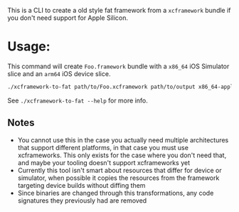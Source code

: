 This is a CLI to create a old style fat framework from a `xcframework`
bundle if you don't need support for Apple Silicon.

# Usage:

This command will create `Foo.framework` bundle with a `x86_64` iOS
Simulator slice and an `arm64` iOS device slice.

```sh
./xcframework-to-fat path/to/Foo.xcframework path/to/output x86_64-apple-ios-simulator arm64-apple-ios
```

See `./xcframework-to-fat --help` for more info.

## Notes

- You cannot use this in the case you actually need multiple
  architectures that support different platforms, in that case you must
  use xcframeworks. This only exists for the case where you don't need
  that, and maybe your tooling doesn't support xcframeworks yet
- Currently this tool isn't smart about resources that differ for device
  or simulator, when possible it copies the resources from the framework
  targeting device builds without diffing them
- Since binaries are changed through this transformations, any
  code signatures they previously had are removed
